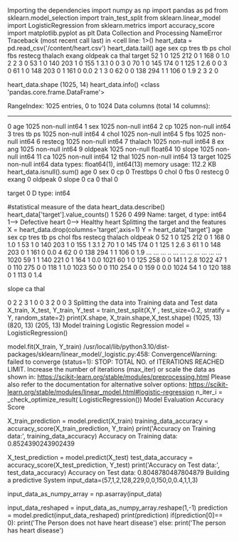 
Importing the dependencies
import numpy as np
import pandas as pd
from sklearn.model_selection import train_test_split
from sklearn.linear_model import LogisticRegression
from sklearn.metrics import accuracy_score
import matplotlib.pyplot as plt
Data Collection and Processing
NameError
Traceback (most recent call last)
<ipython-input-9-c219b185e440> in <cell line: 1>()
heart_data = pd.read_csv('/content/heart.csv')
heart_data.tail()
age sex cp tres tb ps chol fbs restecg thalach exang oldpeak ca thal target
52 1 0 125 212 0 1 168 0 1.0 2 2 3 0
53 1 0 140 203 1 0 155 1 3.1 0 0 3 0
70 1 0 145 174 0 1 125 1 2.6 0 0 3 0
61 1 0 148 203 0 1 161 0 0.0 2 1 3 0
62 0 0 138 294 1 1 106 0 1.9 2 3 2 0

heart_data.shape
(1025, 14)
heart_data.info()
<class 'pandas.core.frame.DataFrame'>

RangeIndex: 1025 entries, 0 to 1024
Data columns (total 14 columns):

--- ------ -------------- -----
0 age 1025 non-null int64
1 sex 1025 non-null int64
2 cp 1025 non-null int64
3 tres tb ps 1025 non-null int64
4 chol 1025 non-null int64
5 fbs 1025 non-null int64
6 restecg 1025 non-null int64
7 thalach 1025 non-null int64
8 ex ang 1025 non-null int64
9 oldpeak 1025 non-null float64
10 slope 1025 non-null int64
11 ca 1025 non-null int64
12 thal 1025 non-null int64
13 target 1025 non-null int64
data types: float64(1), int64(13)
memory usage: 112.2 KB
heart_data.isnull().sum()
age 0
sex 0
cp 0
Trestbps 0
chol 0
fbs 0
restecg 0
exang 0
oldpeak 0
slope 0
ca 0
thal 0

target 0
D type: int64

#statistical measure of the data
heart_data.describe()
heart_data['target'].value_counts()
1 526
0 499
Name: target, d type: int64
1--> Defective heart
0--> Healthy heart
Splitting the target and the features
X = heart_data.drop(columns='target',axis=1)
Y = heart_data['target']
age sex cp tres tb ps chol fbs restecg thalach oldpeak
0 52 1 0 125 212 0 1 168 0 1.0
1 53 1 0 140 203 1 0 155 1 3.1
2 70 1 0 145 174 0 1 125 1 2.6
3 61 1 0 148 203 0 1 161 0 0.0
4 62 0 0 138 294 1 1 106 0 1.9
... ... ... .. ... ... ... ... ... ... ...
1020 59 1 1 140 221 0 1 164 1 0.0
1021 60 1 0 125 258 0 0 141 1 2.8
1022 47 1 0 110 275 0 0 118 1 1.0
1023 50 0 0 110 254 0 0 159 0 0.0
1024 54 1 0 120 188 0 1 113 0 1.4

slope ca thal

0 2 2 3
1 0 0 3
2 0 0 3
Splitting the data into Training data and Test data
X_train, X_test, Y_train, Y_test = train_test_split(X,Y , test_size=0.2, stratify = Y,
random_state=2)
print(X.shape, X_train.shape,X_test.shape)
(1025, 13) (820, 13) (205, 13)
Model training
Logistic Regression
model = LogisticRegression()

model.fit(X_train, Y_train)
/usr/local/lib/python3.10/dist-packages/sklearn/linear_model/_logistic.py:458:
ConvergenceWarning: failed to converge (status=1):
STOP: TOTAL NO. of ITERATIONS REACHED LIMIT.
Increase the number of iterations (max_iter) or scale the data as shown in:
https://scikit-learn.org/stable/modules/preprocessing.html
Please also refer to the documentation for alternative solver options:
https://scikit-learn.org/stable/modules/linear_model.html#logistic-regression
n_iter_i = _check_optimize_result(
LogisticRegression())
Model Evaluation
Accuracy Score

X_train_prediction = model.predict(X_train)
training_data_accuracy = accuracy_score(X_train_prediction, Y_train)
print('Accuracy on Training data:', training_data_accuracy)
Accuracy on Training data: 0.8524390243902439

X_test_prediction = model.predict(X_test)
test_data_accuracy = accuracy_score(X_test_prediction, Y_test)
print('Accuracy on Test data:', test_data_accuracy)
Accuracy on Test data: 0.8048780487804879
Building a predictive System
input_data=(57,1,2,128,229,0,0,150,0,0.4,1,1,3)

input_data_as_numpy_array = np.asarray(input_data)

input_data_reshaped = input_data_as_numpy_array.reshape(1,-1)
prediction = model.predict(input_data_reshaped)
print(prediction)
if(prediction[0]== 0):
print('The Person does not have heart disease')
else:
print('The person has heart disease')
